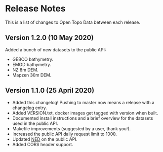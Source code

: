 # Release Notes

This is a list of changes to Open Topo Data between each release.


## Version 1.2.0 (10 May 2020)

Added a bunch of new datasets to the public API:

* GEBCO bathymetry.
* EMOD bathymetry.
* NZ 8m DEM.
* Mapzen 30m DEM.


## Version 1.1.0 (25 April 2020)

* Added this changelog! Pushing to master now means a release with a changelog entry.
* Added VERSION.txt, docker images get tagged with version when built.
* Documented install instructions and a brief overview for the datasets used in the public API.
* Makefile improvements (suggested by a user, thank you!).
* Increased the public API daily request limit to 1000.
* Updated [NED](/datasets/ned/) on the public API.
* Added CORS header support.

